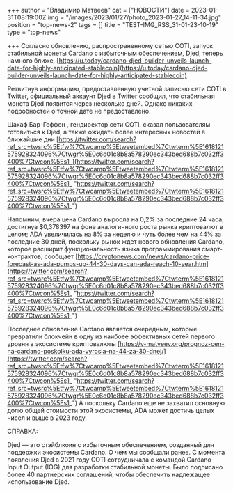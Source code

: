 +++
author = "Владимир Матвеев"
cat = ["НОВОСТИ"]
date = 2023-01-31T08:19:00Z
img = "/images/2023/01/27/photo_2023-01-27_14-11-34.jpg"
position = "top-news-2"
tags = []
title = "TEST-IMG_RSS_31-01-23-10-19"
type = "top-news"

+++
Согласно обновлению, распространенному сетью COTI, запуск стабильной монеты Cardano с избыточным обеспечением, Djed, теперь намного ближе, [https://u.today/cardano-djed-builder-unveils-launch-date-for-highly-anticipated-stablecoin](https://u.today/cardano-djed-builder-unveils-launch-date-for-highly-anticipated-stablecoin)

Ретвитнув информацию, предоставленную учетной записью сети COTI в Twitter, официальный аккаунт Djed в Twitter сообщил, что стабильная монета Djed появится через несколько дней. Однако никаких подробностей о точной дате не предоставлено.

Шахаф Бар-Геффен , гендиректор сети COTI, сказал пользователям готовиться к Djed, а также ожидать более интересных новостей в ближайшие дни [https://twitter.com/search?ref_src=twsrc%5Etfw%7Ctwcamp%5Etweetembed%7Ctwterm%5E1618121575928324096%7Ctwgr%5E0c6d01c8b8a578290ec343bed688b7c032ff3400%7Ctwcon%5Es1_](https://twitter.com/search?ref_src=twsrc%5Etfw%7Ctwcamp%5Etweetembed%7Ctwterm%5E1618121575928324096%7Ctwgr%5E0c6d01c8b8a578290ec343bed688b7c032ff3400%7Ctwcon%5Es1_ "https://twitter.com/search?ref_src=twsrc%5Etfw%7Ctwcamp%5Etweetembed%7Ctwterm%5E1618121575928324096%7Ctwgr%5E0c6d01c8b8a578290ec343bed688b7c032ff3400%7Ctwcon%5Es1_")

Напомним, вчера цена Cardano выросла на 0,2% за последние 24 часа, достигнув $0,378397 на фоне аналогичного роста рынка криптовалют в целом; ADA увеличилась на 8% за неделю и чуть более чем на 44% за последние 30 дней, поскольку рынок ждет нового обновления Cardano, которое расширит функциональность языка программирования смарт-контрактов, сообщает [https://cryptonews.com/news/cardano-price-forecast-as-ada-pumps-up-44-30-days-can-ada-reach-10-year.htm](https://twitter.com/search?ref_src=twsrc%5Etfw%7Ctwcamp%5Etweetembed%7Ctwterm%5E1618121575928324096%7Ctwgr%5E0c6d01c8b8a578290ec343bed688b7c032ff3400%7Ctwcon%5Es1_ "https://twitter.com/search?ref_src=twsrc%5Etfw%7Ctwcamp%5Etweetembed%7Ctwterm%5E1618121575928324096%7Ctwgr%5E0c6d01c8b8a578290ec343bed688b7c032ff3400%7Ctwcon%5Es1_")

Последнее обновление Cardano является очередным, которые превратили блокчейн в одну из наибоее эффективных сетей первого уровня в экосистеме криптовалюты [https://v-matveev.org/prognoz-cen-na-cardano-poskolku-ada-vyrosla-na-44-za-30-dnej/](https://twitter.com/search?ref_src=twsrc%5Etfw%7Ctwcamp%5Etweetembed%7Ctwterm%5E1618121575928324096%7Ctwgr%5E0c6d01c8b8a578290ec343bed688b7c032ff3400%7Ctwcon%5Es1_ "https://twitter.com/search?ref_src=twsrc%5Etfw%7Ctwcamp%5Etweetembed%7Ctwterm%5E1618121575928324096%7Ctwgr%5E0c6d01c8b8a578290ec343bed688b7c032ff3400%7Ctwcon%5Es1_") А поскольку Cardano еще не захватил основную долю общей стоимости этой экосистемы, ADA может достичь целых чисел и выше в 2023 году.

СПРАВКА:

Djed — это стэйблкоин с избыточным обеспечением, созданный для поддержки экосистемы Cardano. О чем мы сообщали ранее. С момента появления Djed в 2021 году COTI сотрудничала с командой Cardano Input Output (IOG) для разработки стабильной монеты. Было подписано более 40 партнерских соглашений, чтобы обеспечить надлежащее использование Djed.